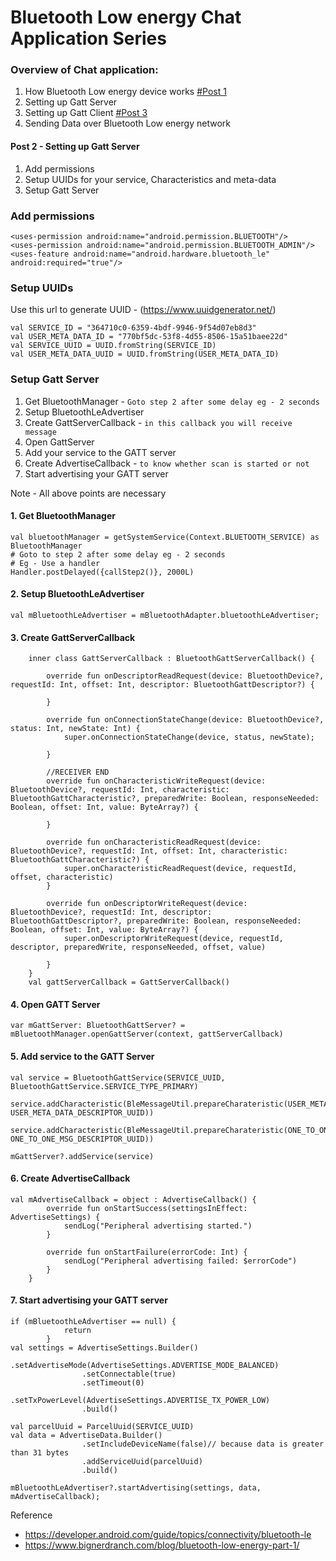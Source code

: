 # Bluetooth Low energy Chat Application Series

### Overview of Chat application:

1. How Bluetooth Low energy device works [#Post 1](http://www.rahullohra.com/p/5c02b6a0b5a04022765673bc)
2. Setting up Gatt Server
3. Setting up Gatt Client [#Post 3](http://www.rahullohra.com/p/5c227ada01d2df134d78d45e)
4. Sending Data over Bluetooth Low energy network

#### Post 2 - Setting up Gatt Server

1. Add permissions
2. Setup UUIDs for your service, Characteristics and meta-data
3. Setup Gatt Server

### Add permissions
```
<uses-permission android:name="android.permission.BLUETOOTH"/>
<uses-permission android:name="android.permission.BLUETOOTH_ADMIN"/>
<uses-feature android:name="android.hardware.bluetooth_le" android:required="true"/>
```

### Setup UUIDs
Use this url to generate UUID - (https://www.uuidgenerator.net/)
```
val SERVICE_ID = "364710c0-6359-4bdf-9946-9f54d07eb8d3"
val USER_META_DATA_ID = "770bf5dc-53f8-4d55-8506-15a51baee22d"
val SERVICE_UUID = UUID.fromString(SERVICE_ID)
val USER_META_DATA_UUID = UUID.fromString(USER_META_DATA_ID)
```

### Setup Gatt Server
1. Get BluetoothManager - `Goto step 2 after some delay eg - 2 seconds`
2. Setup BluetoothLeAdvertiser
3. Create GattServerCallback - `in this callback you will receive message`
4. Open GattServer
5. Add your service to the GATT server
6. Create AdvertiseCallback - `to know whether scan is started or not`
7. Start advertising your GATT server

Note - All above points are necessary

#### 1. Get BluetoothManager
```
val bluetoothManager = getSystemService(Context.BLUETOOTH_SERVICE) as BluetoothManager
# Goto to step 2 after some delay eg - 2 seconds
# Eg - Use a handler 
Handler.postDelayed({callStep2()}, 2000L)
```

#### 2. Setup BluetoothLeAdvertiser
```
val mBluetoothLeAdvertiser = mBluetoothAdapter.bluetoothLeAdvertiser;
```

#### 3. Create GattServerCallback
```
    inner class GattServerCallback : BluetoothGattServerCallback() {

        override fun onDescriptorReadRequest(device: BluetoothDevice?, requestId: Int, offset: Int, descriptor: BluetoothGattDescriptor?) {

        }

        override fun onConnectionStateChange(device: BluetoothDevice?, status: Int, newState: Int) {
            super.onConnectionStateChange(device, status, newState);
            
        }

        //RECEIVER END    
        override fun onCharacteristicWriteRequest(device: BluetoothDevice?, requestId: Int, characteristic: BluetoothGattCharacteristic?, preparedWrite: Boolean, responseNeeded: Boolean, offset: Int, value: ByteArray?) {        

        }

        override fun onCharacteristicReadRequest(device: BluetoothDevice?, requestId: Int, offset: Int, characteristic: BluetoothGattCharacteristic?) {
            super.onCharacteristicReadRequest(device, requestId, offset, characteristic)
        }

        override fun onDescriptorWriteRequest(device: BluetoothDevice?, requestId: Int, descriptor: BluetoothGattDescriptor?, preparedWrite: Boolean, responseNeeded: Boolean, offset: Int, value: ByteArray?) {
            super.onDescriptorWriteRequest(device, requestId, descriptor, preparedWrite, responseNeeded, offset, value)

        }
    }
    val gattServerCallback = GattServerCallback()
```

#### 4. Open GATT Server
```
var mGattServer: BluetoothGattServer? = mBluetoothManager.openGattServer(context, gattServerCallback)
```

#### 5. Add service to the GATT Server
```
val service = BluetoothGattService(SERVICE_UUID, BluetoothGattService.SERVICE_TYPE_PRIMARY)

service.addCharacteristic(BleMessageUtil.prepareCharateristic(USER_META_DATA_UUID, USER_META_DATA_DESCRIPTOR_UUID))

service.addCharacteristic(BleMessageUtil.prepareCharateristic(ONE_TO_ONE_MSG_UUID, ONE_TO_ONE_MSG_DESCRIPTOR_UUID))

mGattServer?.addService(service)
```

#### 6. Create AdvertiseCallback
```
val mAdvertiseCallback = object : AdvertiseCallback() {
        override fun onStartSuccess(settingsInEffect: AdvertiseSettings) {
            sendLog("Peripheral advertising started.")
        }

        override fun onStartFailure(errorCode: Int) {
            sendLog("Peripheral advertising failed: $errorCode")
        }
    }
```

#### 7. Start advertising your GATT server
```
if (mBluetoothLeAdvertiser == null) {
            return
        }
val settings = AdvertiseSettings.Builder()
                .setAdvertiseMode(AdvertiseSettings.ADVERTISE_MODE_BALANCED)
                .setConnectable(true)
                .setTimeout(0)
                .setTxPowerLevel(AdvertiseSettings.ADVERTISE_TX_POWER_LOW)
                .build()

val parcelUuid = ParcelUuid(SERVICE_UUID)
val data = AdvertiseData.Builder()
                .setIncludeDeviceName(false)// because data is greater than 31 bytes
                .addServiceUuid(parcelUuid)
                .build()

mBluetoothLeAdvertiser?.startAdvertising(settings, data, mAdvertiseCallback);
```

Reference
 - https://developer.android.com/guide/topics/connectivity/bluetooth-le
 - https://www.bignerdranch.com/blog/bluetooth-low-energy-part-1/

